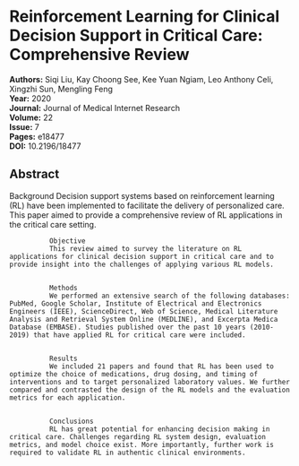 # Reinforcement Learning for Clinical Decision Support in Critical Care: Comprehensive Review

**Authors:** Siqi Liu, Kay Choong See, Kee Yuan Ngiam, Leo Anthony Celi, Xingzhi Sun, Mengling Feng  
**Year:** 2020  
**Journal:** Journal of Medical Internet Research  
**Volume:** 22  
**Issue:** 7  
**Pages:** e18477  
**DOI:** 10.2196/18477  

## Abstract
Background
              Decision support systems based on reinforcement learning (RL) have been implemented to facilitate the delivery of personalized care. This paper aimed to provide a comprehensive review of RL applications in the critical care setting.
            
            
              Objective
              This review aimed to survey the literature on RL applications for clinical decision support in critical care and to provide insight into the challenges of applying various RL models.
            
            
              Methods
              We performed an extensive search of the following databases: PubMed, Google Scholar, Institute of Electrical and Electronics Engineers (IEEE), ScienceDirect, Web of Science, Medical Literature Analysis and Retrieval System Online (MEDLINE), and Excerpta Medica Database (EMBASE). Studies published over the past 10 years (2010-2019) that have applied RL for critical care were included.
            
            
              Results
              We included 21 papers and found that RL has been used to optimize the choice of medications, drug dosing, and timing of interventions and to target personalized laboratory values. We further compared and contrasted the design of the RL models and the evaluation metrics for each application.
            
            
              Conclusions
              RL has great potential for enhancing decision making in critical care. Challenges regarding RL system design, evaluation metrics, and model choice exist. More importantly, further work is required to validate RL in authentic clinical environments.

